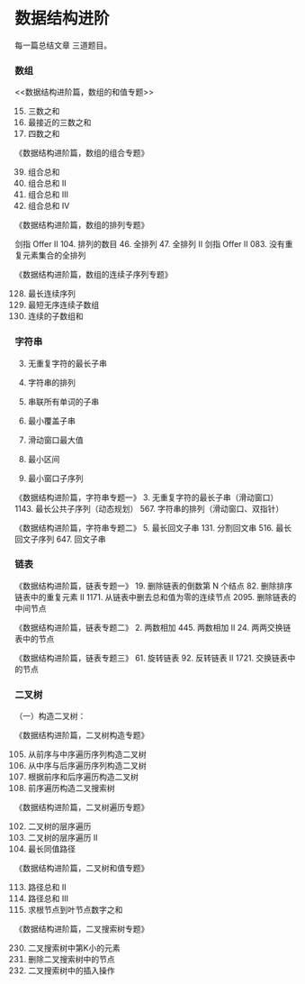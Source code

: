 # 数据结构进阶

每一篇总结文章 三道题目。

### 数组

<<数据结构进阶篇，数组的和值专题>>

15. 三数之和
16. 最接近的三数之和
18. 四数之和

《数据结构进阶篇，数组的组合专题》

39. 组合总和
40. 组合总和 II
216. 组合总和 III
377. 组合总和 Ⅳ

《数据结构进阶篇，数组的排列专题》

剑指 Offer II 104. 排列的数目
46. 全排列
47. 全排列 II
剑指 Offer II 083. 没有重复元素集合的全排列

《数据结构进阶篇，数组的连续子序列专题》

128. 最长连续序列
581. 最短无序连续子数组
523. 连续的子数组和

### 字符串


3. 无重复字符的最长子串

567. 字符串的排列

30. 串联所有单词的子串

76. 最小覆盖子串

239. 滑动窗口最大值

632. 最小区间

727. 最小窗口子序列

《数据结构进阶篇，字符串专题一》
3. 无重复字符的最长子串（滑动窗口）
1143. 最长公共子序列（动态规划）
567. 字符串的排列（滑动窗口、双指针）

《数据结构进阶篇，字符串专题二》
5. 最长回文子串
131. 分割回文串
516. 最长回文子序列
647. 回文子串


### 链表

《数据结构进阶篇，链表专题一》
19. 删除链表的倒数第 N 个结点
82. 删除排序链表中的重复元素 II
1171. 从链表中删去总和值为零的连续节点
2095. 删除链表的中间节点

《数据结构进阶篇，链表专题二》
2. 两数相加
445. 两数相加 II
24. 两两交换链表中的节点

《数据结构进阶篇，链表专题三》
61. 旋转链表
92. 反转链表 II
1721. 交换链表中的节点

### 二叉树

（一）构造二叉树：

《数据结构进阶篇，二叉树构造专题》

105. 从前序与中序遍历序列构造二叉树
106. 从中序与后序遍历序列构造二叉树
889. 根据前序和后序遍历构造二叉树
1008. 前序遍历构造二叉搜索树


《数据结构进阶篇，二叉树遍历专题》

102. 二叉树的层序遍历
107. 二叉树的层序遍历 II
687. 最长同值路径

《数据结构进阶篇，二叉树和值专题》

113. 路径总和 II
437. 路径总和 III
129. 求根节点到叶节点数字之和

《数据结构进阶篇，二叉搜索树专题》

230. 二叉搜索树中第K小的元素
450. 删除二叉搜索树中的节点
701. 二叉搜索树中的插入操作